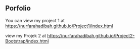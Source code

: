 ## Porfolio
You can view my project 1 at https://nurfarahadibah.github.io/Project1/index.html 

view my Projek 2 at https://nurfarahadibah.github.io/Project2-Bootstrap/index.html
